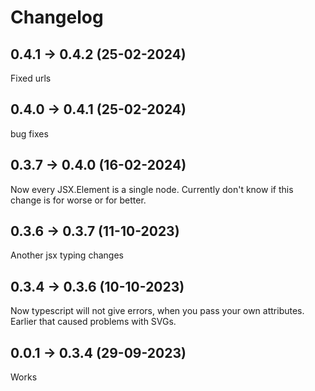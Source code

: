 # Changelog
## 0.4.1 -> 0.4.2 (25-02-2024)
Fixed urls
## 0.4.0 -> 0.4.1 (25-02-2024)
bug fixes
## 0.3.7 -> 0.4.0 (16-02-2024)
Now every JSX.Element is a single node. Currently don't know if this change is for worse or for better.
## 0.3.6 -> 0.3.7 (11-10-2023)
Another jsx typing changes
## 0.3.4 -> 0.3.6 (10-10-2023)
Now typescript will not give errors, when you pass your own attributes. Earlier that caused problems with SVGs.
## 0.0.1 -> 0.3.4 (29-09-2023)
Works
